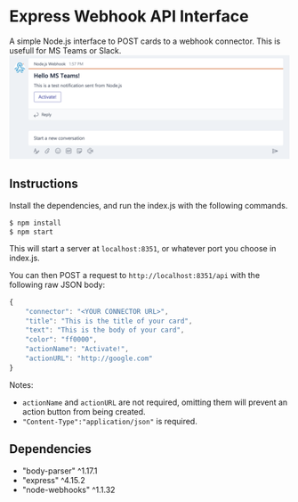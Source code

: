 # Express Webhook API Interface

A simple Node.js interface to POST cards to a webhook connector. This is usefull for MS Teams or Slack.
![header image](https://github.com/areknow/express-webhook-api/raw/master/example.png)

## Instructions

Install the dependencies, and run the index.js with the following commands.

```
$ npm install
$ npm start
```
This will start a server at `localhost:8351`, or whatever port you choose in index.js.

You can then POST a request to `http://localhost:8351/api` with the following raw JSON body:
```javascript
{
    "connector": "<YOUR CONNECTOR URL>",
    "title": "This is the title of your card",
    "text": "This is the body of your card",
    "color": "ff0000",
    "actionName": "Activate!",
    "actionURL": "http://google.com"
}
```
Notes:
- `actionName` and `actionURL` are not required, omitting them will prevent an action button from being created.
- `"Content-Type":"application/json"` is required.


## Dependencies
- "body-parser" ^1.17.1
- "express" ^4.15.2
- "node-webhooks" ^1.1.32
